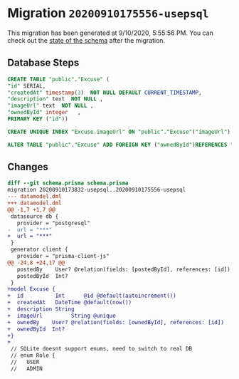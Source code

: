 # Migration `20200910175556-usepsql`

This migration has been generated at 9/10/2020, 5:55:56 PM.
You can check out the [state of the schema](./schema.prisma) after the migration.

## Database Steps

```sql
CREATE TABLE "public"."Excuse" (
"id" SERIAL,
"createdAt" timestamp(3)  NOT NULL DEFAULT CURRENT_TIMESTAMP,
"description" text  NOT NULL ,
"imageUrl" text  NOT NULL ,
"ownedById" integer   ,
PRIMARY KEY ("id"))

CREATE UNIQUE INDEX "Excuse.imageUrl" ON "public"."Excuse"("imageUrl")

ALTER TABLE "public"."Excuse" ADD FOREIGN KEY ("ownedById")REFERENCES "public"."User"("id") ON DELETE SET NULL ON UPDATE CASCADE
```

## Changes

```diff
diff --git schema.prisma schema.prisma
migration 20200910173832-usepsql..20200910175556-usepsql
--- datamodel.dml
+++ datamodel.dml
@@ -1,7 +1,7 @@
 datasource db {
   provider = "postgresql"
-  url = "***"
+  url = "***"
 }
 generator client {
   provider = "prisma-client-js"
@@ -24,8 +24,17 @@
   postedBy    User? @relation(fields: [postedById], references: [id])
   postedById  Int?
 }
+model Excuse {
+  id          Int      @id @default(autoincrement())
+  createdAt   DateTime @default(now())
+  description String
+  imageUrl         String @unique
+  ownedBy    User? @relation(fields: [ownedById], references: [id])
+  ownedById  Int?
+}
+
 // SQLite doesnt support enums, need to switch to real DB
 // enum Role {
 //   USER
 //   ADMIN
```


